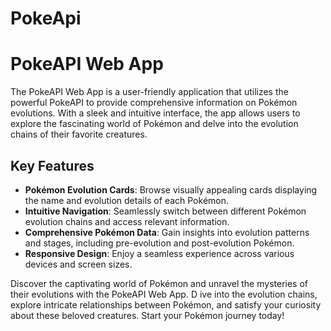 # PokeApi
# PokeAPI Web App

The PokeAPI Web App is a user-friendly application that utilizes the powerful PokeAPI to provide comprehensive information on Pokémon evolutions. 
With a sleek and intuitive interface, the app allows users to explore the fascinating world of Pokémon and delve into the evolution chains of their favorite creatures.

## Key Features
- **Pokémon Evolution Cards**: Browse visually appealing cards displaying the name and evolution details of each Pokémon.
- **Intuitive Navigation**: Seamlessly switch between different Pokémon evolution chains and access relevant information.
- **Comprehensive Pokémon Data**: Gain insights into evolution patterns and stages, including pre-evolution and post-evolution Pokémon.
- **Responsive Design**: Enjoy a seamless experience across various devices and screen sizes.

Discover the captivating world of Pokémon and unravel the mysteries of their evolutions with the PokeAPI Web App. D
ive into the evolution chains, explore intricate relationships between Pokémon, and satisfy your curiosity about these beloved creatures. Start your Pokémon journey today!
